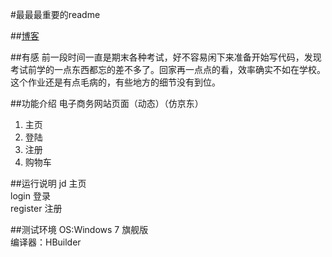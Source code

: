 #最最最重要的readme

##[博客](http://www.cnblogs.com/lixiaoliuer/p/7136035.html)

##有感
前一段时间一直是期末各种考试，好不容易闲下来准备开始写代码，发现考试前学的一点东西都忘的差不多了。回家再一点点的看，效率确实不如在学校。这个作业还是有点毛病的，有些地方的细节没有到位。

##功能介绍
电子商务网站页面（动态）（仿京东）
1. 主页
2. 登陆
3. 注册
4. 购物车


##运行说明
jd 主页    
login 登录    
register 注册   


##测试环境
OS:Windows 7 旗舰版  
编译器：HBuilder